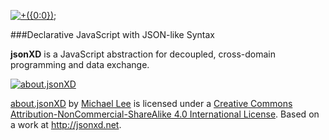 [![+({0:0});](http://jsonxd.net/images/jsonxd.png "jsonXD Logo")](http://www.slideshare.net/iskitz/using-jsonxd-for-crossdomain-json-exchange)

###Declarative JavaScript with JSON-like Syntax

__jsonXD__ is a JavaScript abstraction for decoupled, cross-domain programming and data exchange.


[![about.jsonXD](https://i.creativecommons.org/l/by-nc-sa/4.0/88x31.png "Creative Commons License")](http://creativecommons.org/licenses/by-nc-sa/4.0/)

[about.jsonXD](about/) by [Michael Lee](http://iskitz.com) is licensed under a [Creative Commons Attribution-NonCommercial-ShareAlike 4.0 International License](http://creativecommons.org/licenses/by-nc-sa/4.0/). Based on a work at http://jsonxd.net.
